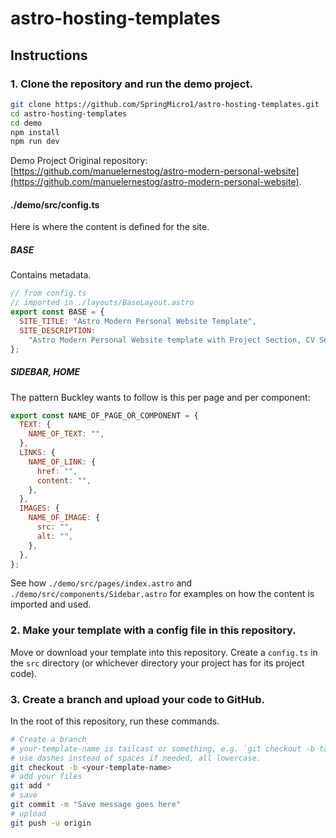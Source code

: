 # astro-hosting-templates

## Instructions

### 1. Clone the repository and run the demo project.

```bash
git clone https://github.com/SpringMicro1/astro-hosting-templates.git
cd astro-hosting-templates
cd demo
npm install
npm run dev
```

Demo Project Original repository: [https://github.com/manuelernestog/astro-modern-personal-website](https://github.com/manuelernestog/astro-modern-personal-website).

#### ./demo/src/config.ts

Here is where the content is defined for the site.

##### BASE

Contains metadata.

```js
// from config.ts
// imported in ./layouts/BaseLayout.astro
export const BASE = {
  SITE_TITLE: "Astro Modern Personal Website Template",
  SITE_DESCRIPTION:
    "Astro Modern Personal Website template with Project Section, CV Section, Paginated Blog, RSS Feed, SEO Friendly, Visual themes and Responsive Design.",
};
```

##### SIDEBAR, HOME

The pattern Buckley wants to follow is this per page and per component:

```js
export const NAME_OF_PAGE_OR_COMPONENT = {
  TEXT: {
    NAME_OF_TEXT: "",
  },
  LINKS: {
    NAME_OF_LINK: {
      href: "",
      content: "",
    },
  },
  IMAGES: {
    NAME_OF_IMAGE: {
      src: "",
      alt: "",
    },
  },
};
```

See how `./demo/src/pages/index.astro` and `./demo/src/components/Sidebar.astro` for examples on how the content is imported and used.

### 2. Make your template with a config file in this repository.

Move or download your template into this repository. Create a `config.ts` in the `src` directory (or whichever directory your project has for its project code).

### 3. Create a branch and upload your code to GitHub.

In the root of this repository, run these commands.

```bash
# Create a branch
# your-template-name is tailcast or something, e.g. `git checkout -b tailcast`.
# use dashes instead of spaces if needed, all lowercase.
git checkout -b <your-template-name>
# add your files
git add *
# save
git commit -m "Save message goes here"
# upload
git push -u origin
```
